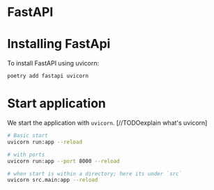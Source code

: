 # FastAPI

# Installing FastApi
To install FastAPI using uvicorn:
```
poetry add fastapi uvicorn
```

# Start application
We start the application with `uvicorn`. [//TODOexplain what's uvicorn]
```sh
# Basic start
uvicorn run:app --reload

# with ports
uvicorn run:app --port 8000 --reload

# when start is within a directory; here its under `src`
uvicorn src.main:app --reload
```
